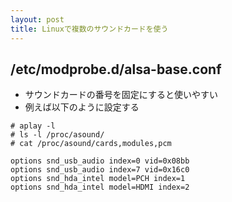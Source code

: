 ```yaml
---
layout: post
title: Linuxで複数のサウンドカードを使う
---
```


## /etc/modprobe.d/alsa-base.conf

- サウンドカードの番号を固定にすると使いやすい
- 例えば以下のように設定する

```
# aplay -l
# ls -l /proc/asound/
# cat /proc/asound/cards,modules,pcm

options snd_usb_audio index=0 vid=0x08bb
options snd_usb_audio index=7 vid=0x16c0
options snd_hda_intel model=PCH index=1
options snd_hda_intel model=HDMI index=2
```
